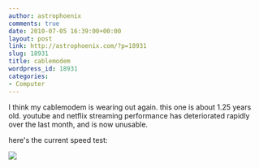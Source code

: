 ```yaml
---
author: astrophoenix
comments: true
date: 2010-07-05 16:39:00+00:00
layout: post
link: http://astrophoenix.com/?p=18931
slug: 18931
title: cablemodem
wordpress_id: 18931
categories:
- Computer
---
```


I think my cablemodem is wearing out again. this one is about 1.25 years old. youtube and netflix streaming performance has deteriorated rapidly over the last month, and is now unusable.

 here's the current speed test:

 [![](http://www.dslreports.com/im/90230618/9458.png)](http://speedtest.dslreports.com)
